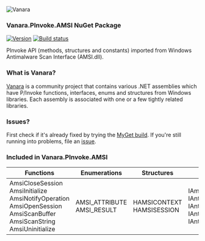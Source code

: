 ﻿![Vanara](https://raw.githubusercontent.com/dahall/Vanara/master/docs/icons/VanaraHeading.png)
### **Vanara.PInvoke.AMSI NuGet Package**
[![Version](https://img.shields.io/nuget/v/Vanara.PInvoke.AMSI?label=NuGet&style=flat-square)](https://github.com/dahall/Vanara/releases)
[![Build status](https://github.com/dahall/Vanara/actions/workflows/cibuild.yml/badge.svg?branch=master)](https://github.com/dahall/Vanara/actions/workflows/cibuild.yml)

PInvoke API (methods, structures and constants) imported from Windows Antimalware Scan Interface (AMSI.dll).

### **What is Vanara?**

[Vanara](https://github.com/dahall/Vanara) is a community project that contains various .NET assemblies which have P/Invoke functions, interfaces, enums and structures from Windows libraries. Each assembly is associated with one or a few tightly related libraries.

### **Issues?**

First check if it's already fixed by trying the [MyGet build](https://www.myget.org/feed/Packages/vanara).
If you're still running into problems, file an [issue](https://github.com/dahall/Vanara/issues).

### **Included in Vanara.PInvoke.AMSI**

Functions | Enumerations | Structures | Interfaces
--- | --- | --- | ---
AmsiCloseSession AmsiInitialize AmsiNotifyOperation AmsiOpenSession AmsiScanBuffer AmsiScanString AmsiUninitialize  | AMSI_ATTRIBUTE AMSI_RESULT       | HAMSICONTEXT HAMSISESSION       | IAmsiStream IAntimalware IAntimalware2 IAntimalwareProvider IAntimalwareProvider2   
